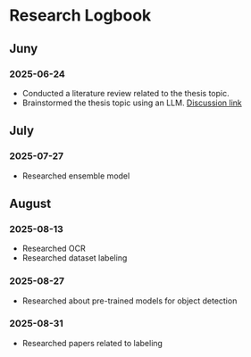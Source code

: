 # Research Logbook


## Juny

### 2025-06-24
- Conducted a literature review related to the thesis topic.
- Brainstormed the thesis topic using an LLM. [Discussion link](https://chatgpt.com/share/6866b777-cfbc-8004-893b-af2df79358cb)

## July
### 2025-07-27
- Researched ensemble model

## August
### 2025-08-13
- Researched OCR
- Researched dataset labeling

### 2025-08-27
- Researched about pre-trained models for object detection

### 2025-08-31
- Researched papers related to labeling